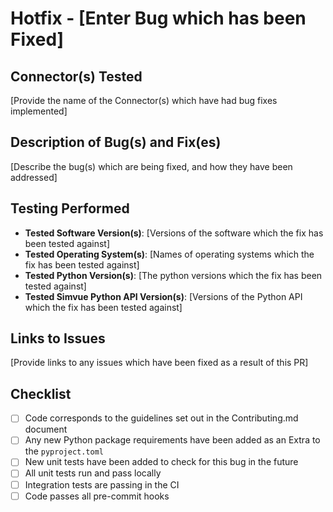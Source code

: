 # Hotfix - [Enter Bug which has been Fixed]

## Connector(s) Tested
[Provide the name of the Connector(s) which have had bug fixes implemented]

## Description of Bug(s) and Fix(es)
[Describe the bug(s) which are being fixed, and how they have been addressed]

## Testing Performed
- **Tested Software Version(s)**: [Versions of the software which the fix has been tested against]
- **Tested Operating System(s)**: [Names of operating systems which the fix has been tested against]
- **Tested Python Version(s)**: [The python versions which the fix has been tested against]
- **Tested Simvue Python API Version(s)**: [Versions of the Python API which the fix has been tested against]

## Links to Issues
[Provide links to any issues which have been fixed as a result of this PR]

## Checklist
- [ ] Code corresponds to the guidelines set out in the Contributing.md document
- [ ] Any new Python package requirements have been added as an Extra to the `pyproject.toml`
- [ ] New unit tests have been added to check for this bug in the future
- [ ] All unit tests run and pass locally
- [ ] Integration tests are passing in the CI
- [ ] Code passes all pre-commit hooks
